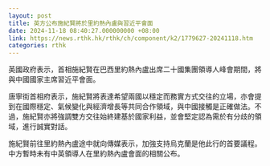```yaml
---
layout: post
title: 英方公布施紀賢將於里約熱內盧與習近平會面
date: 2024-11-18 08:40:27.000000000 +08:00
link: https://news.rthk.hk/rthk/ch/component/k2/1779627-20241118.htm
categories: rthk
---
```


英國政府表示，首相施紀賢在巴西里約熱內盧出席二十國集團領導人峰會期間，將與中國國家主席習近平會面。

唐寧街首相府表示，施紀賢將表達希望兩國以穩定而務實方式交往的立場，亦會提到在國際穩定、氣候變化與經濟增長等共同合作領域，與中國接觸是正確做法。不過，施紀賢亦將強調雙方交往始終建基於國家利益，並會堅定認為需於有分歧的領域，進行誠實對話。

施紀賢前往里約熱內盧途中就向傳媒表示，加強支持烏克蘭是他此行的首要議程。中方暫時未有中英領導人在里約熱內盧會面的相關公布。
